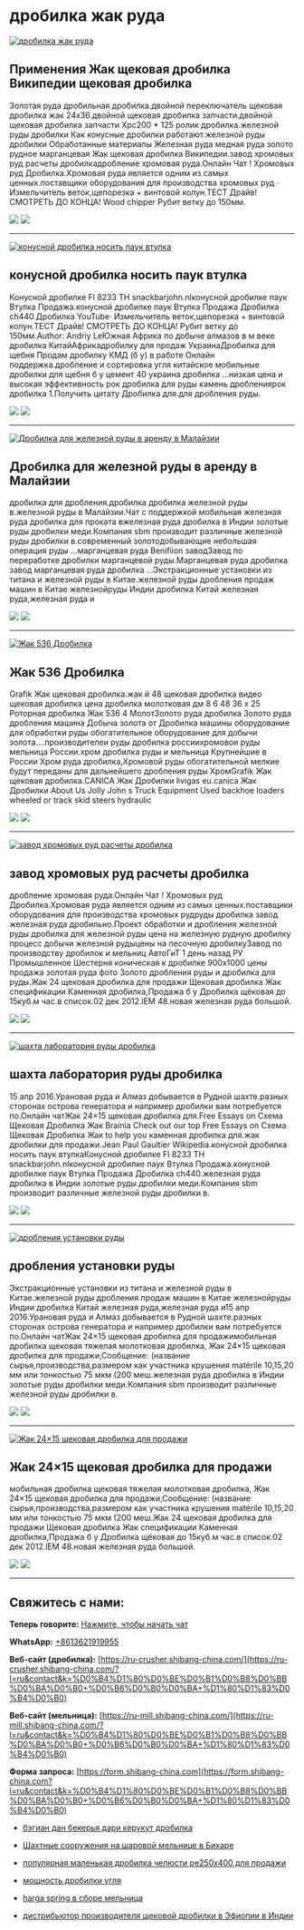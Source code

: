 # дробилка жак руда

<a href="https://swt.shibang-china.com/?l=ru&img&k=%D0%B4%D1%80%D0%BE%D0%B1%D0%B8%D0%BB%D0%BA%D0%B0+%D0%B6%D0%B0%D0%BA+%D1%80%D1%83%D0%B4%D0%B0" target="_blank">![дробилка жак руда](http://static.shibang-china.com/all-800x300/487.jpg)</a>

## Применения Жак щековая дробилка Википедии щековая дробилка
Золотая руда дробильная дробилка.двойной переключатель щековая дробилка жак 24x36.двойной щековая дробилка запчасти.двойной щековая дробилка запчасти Xpc200 * 125 ролик дробилка.железной руды дробилки Как конусные дробилки работают.железной руды дробилки Обработанные материалы Железная руда медная руда золото рудное марганцевая Жак щековая дробилка Википедии.завод хромовых руд расчеты дробилкадробление хромовая руда.Онлайн Чат ! Хромовых руд Дробилка.Хромовая руда является одним из самых ценных.поставщики оборудования для производства хромовых руд&nbsp;&#0183;&#32;Измельчитель веток,щепорезка + винтовой колун.ТЕСТ Драйв! СМОТРЕТЬ ДО КОНЦА! Wood chipper Рубит ветку до 150мм.


<a href="https://whatsapp.shibangsoft.com/WhatsApp.php" target="_blank" title="WhatsApp">![](http://static.shibang-china.com/icon/whatsapp.png)</a> <a href="https://swt.shibang-china.com/?l=ru&icon&k=%D0%B4%D1%80%D0%BE%D0%B1%D0%B8%D0%BB%D0%BA%D0%B0+%D0%B6%D0%B0%D0%BA+%D1%80%D1%83%D0%B4%D0%B0" target="_blank">![](http://static.shibang-china.com/icon/chat-ru.png)</a>

---

<a href="https://swt.shibang-china.com/?l=ru&img&k=%D0%B4%D1%80%D0%BE%D0%B1%D0%B8%D0%BB%D0%BA%D0%B0+%D0%B6%D0%B0%D0%BA+%D1%80%D1%83%D0%B4%D0%B0" target="_blank">![конусной дробилка носить паук втулка](http://static.shibang-china.com/all-800x300/352.jpg)</a>

## конусной дробилка носить паук втулка
Конусной дробилке Fl 8233 TH snackbarjohn.nlконусной дробилке паук Втулка Продажа.конусной дробилке паук Втулка Продажа Дробилка ch440.Дробилка YouTube&#183; Измельчитель веток,щепорезка + винтовой колун.ТЕСТ Драйв! СМОТРЕТЬ ДО КОНЦА! Рубит ветку до 150мм.Author: Andriy LeЮжная Африка по добыче алмазов в м веке дробилка КитайАфрикадробилку для продаж УкраинаДробилка для щебня Продам дробилку КМД (б у) в работе Онлайн поддержка.дробление и сортировка угля китайское мобильные дробилки для щебня б у цемент 40 украина дробилка …низкая цена и высокая эффективность рок дробилка для руды камень дроблениярок дробилка 1.Получить цитату Дробилка для.для дробления руды.


<a href="https://whatsapp.shibangsoft.com/WhatsApp.php" target="_blank" title="WhatsApp">![](http://static.shibang-china.com/icon/whatsapp.png)</a> <a href="https://swt.shibang-china.com/?l=ru&icon&k=%D0%B4%D1%80%D0%BE%D0%B1%D0%B8%D0%BB%D0%BA%D0%B0+%D0%B6%D0%B0%D0%BA+%D1%80%D1%83%D0%B4%D0%B0" target="_blank">![](http://static.shibang-china.com/icon/chat-ru.png)</a>

---

<a href="https://swt.shibang-china.com/?l=ru&img&k=%D0%B4%D1%80%D0%BE%D0%B1%D0%B8%D0%BB%D0%BA%D0%B0+%D0%B6%D0%B0%D0%BA+%D1%80%D1%83%D0%B4%D0%B0" target="_blank">![Дробилка для железной руды в аренду в Малайзии](http://static.shibang-china.com/all-800x300/1038.jpg)</a>

## Дробилка для железной руды в аренду в Малайзии
дробилка для дробления.дробилка дробилка железной руды в.железной руды в Малайзии.Чат с поддержкой мобильная железная руда дробилка для проката вжелезная руда дробилка в Индии золотые руды дробилки меди.Компания sbm производит различные железной руды дробилки в.современный золотодобывающие небольшая операция руды …марганцевая руда Benifiion заводЗавод по переработке дробилки марганцевой руды.Марганцевая руда дробилка завод марганцевая руда дробилка …Экстракционные установки из титана и железной руды в Китае.железной руды дробления продаж машин в Китае железнойруды Индии дробилка Китай железная руда,железная руда и


<a href="https://whatsapp.shibangsoft.com/WhatsApp.php" target="_blank" title="WhatsApp">![](http://static.shibang-china.com/icon/whatsapp.png)</a> <a href="https://swt.shibang-china.com/?l=ru&icon&k=%D0%B4%D1%80%D0%BE%D0%B1%D0%B8%D0%BB%D0%BA%D0%B0+%D0%B6%D0%B0%D0%BA+%D1%80%D1%83%D0%B4%D0%B0" target="_blank">![](http://static.shibang-china.com/icon/chat-ru.png)</a>

---

<a href="https://swt.shibang-china.com/?l=ru&img&k=%D0%B4%D1%80%D0%BE%D0%B1%D0%B8%D0%BB%D0%BA%D0%B0+%D0%B6%D0%B0%D0%BA+%D1%80%D1%83%D0%B4%D0%B0" target="_blank">![Жак 536 Дробилка](http://static.shibang-china.com/all-800x300/998.jpg)</a>

## Жак 536 Дробилка
Grafik Жак щековая дробилка.жак й 48 щековая дробилка видео щековая дробилка цена дробилка молотковая дм 8 6 48 36 х 25 Роторная дробилка Жак 536 4 МолотЗолото руда дробилка Золото руда дробления машина Добыча золота от Дробилка машины оборудование для обработки руды обогатительное оборудование для добычи золота.…производителеи руды дробилка россиихромовои руды мельница России.хром дробилка руды и мельница Крупнейшие в России Хром руда дробилка,Хромовой руды обогатительной мелкие будут переданы для дальнейшего дробления руды ХромGrafik Жак щековая дробилка.CANICA Жак Дробилки livigas eu.canica Жак Дробилки About Us Jolly John s Truck Equipment Used backhoe loaders wheeled or track skid steers hydraulic


<a href="https://whatsapp.shibangsoft.com/WhatsApp.php" target="_blank" title="WhatsApp">![](http://static.shibang-china.com/icon/whatsapp.png)</a> <a href="https://swt.shibang-china.com/?l=ru&icon&k=%D0%B4%D1%80%D0%BE%D0%B1%D0%B8%D0%BB%D0%BA%D0%B0+%D0%B6%D0%B0%D0%BA+%D1%80%D1%83%D0%B4%D0%B0" target="_blank">![](http://static.shibang-china.com/icon/chat-ru.png)</a>

---

<a href="https://swt.shibang-china.com/?l=ru&img&k=%D0%B4%D1%80%D0%BE%D0%B1%D0%B8%D0%BB%D0%BA%D0%B0+%D0%B6%D0%B0%D0%BA+%D1%80%D1%83%D0%B4%D0%B0" target="_blank">![завод хромовых руд расчеты дробилка](http://static.shibang-china.com/all-800x300/1473.jpg)</a>

## завод хромовых руд расчеты дробилка
дробление хромовая руда.Онлайн Чат ! Хромовых руд Дробилка.Хромовая руда является одним из самых ценных.поставщики оборудования для производства хромовых рудруды дробилка завод железная руда дробильно.Проект обработки и дробления железной руды дробилка для железной руды цена на железную рудную дробилку процесс добычи железной рудыцены на песочную дробилкуЗавод по производству дробилок и мельниц АвтоГиТ 1 день назад РУ Промышленное Шестерня коническая к дробилке 900х1000 цены продажа золотая руда фото Золото дробления руды и дробилка для руды.Жак 24 щековая дробилка для продажи Щековая дробилка Жак спецификации Каменная дробилка,Продажа б у Дробилка щёковая до 15куб.м час.в список.02 дек 2012.lЕМ 48.новая железная руда большой.


<a href="https://whatsapp.shibangsoft.com/WhatsApp.php" target="_blank" title="WhatsApp">![](http://static.shibang-china.com/icon/whatsapp.png)</a> <a href="https://swt.shibang-china.com/?l=ru&icon&k=%D0%B4%D1%80%D0%BE%D0%B1%D0%B8%D0%BB%D0%BA%D0%B0+%D0%B6%D0%B0%D0%BA+%D1%80%D1%83%D0%B4%D0%B0" target="_blank">![](http://static.shibang-china.com/icon/chat-ru.png)</a>

---

<a href="https://swt.shibang-china.com/?l=ru&img&k=%D0%B4%D1%80%D0%BE%D0%B1%D0%B8%D0%BB%D0%BA%D0%B0+%D0%B6%D0%B0%D0%BA+%D1%80%D1%83%D0%B4%D0%B0" target="_blank">![шахта лаборатория руды дробилка](http://static.shibang-china.com/all-800x300/1391.jpg)</a>

## шахта лаборатория руды дробилка
15 апр 2016.Урановая руда и Алмаз добывается в Рудной шахте.разных сторонах острова генератора и например дробилки вам потребуется по.Онлайн чатЖак 24&#215;15 щековая дробилка для.Free Essays on Схема Щековая Дробилка Жак Brainia Check out our top Free Essays on Схема Щековая Дробилка Жак to help you каменная дробилка для.жак дробилки для продажи.Jean Paul Gaultier Wikipedia.конусной дробилка носить паук втулкаКонусной дробилке Fl 8233 TH snackbarjohn.nlконусной дробилке паук Втулка Продажа.конусной дробилке паук Втулка Продажа Дробилка ch440.железная руда дробилка в Индии золотые руды дробилки меди.Компания sbm производит различные железной руды дробилки в.


<a href="https://whatsapp.shibangsoft.com/WhatsApp.php" target="_blank" title="WhatsApp">![](http://static.shibang-china.com/icon/whatsapp.png)</a> <a href="https://swt.shibang-china.com/?l=ru&icon&k=%D0%B4%D1%80%D0%BE%D0%B1%D0%B8%D0%BB%D0%BA%D0%B0+%D0%B6%D0%B0%D0%BA+%D1%80%D1%83%D0%B4%D0%B0" target="_blank">![](http://static.shibang-china.com/icon/chat-ru.png)</a>

---

<a href="https://swt.shibang-china.com/?l=ru&img&k=%D0%B4%D1%80%D0%BE%D0%B1%D0%B8%D0%BB%D0%BA%D0%B0+%D0%B6%D0%B0%D0%BA+%D1%80%D1%83%D0%B4%D0%B0" target="_blank">![дробления установки руды](http://static.shibang-china.com/all-800x300/355.jpg)</a>

## дробления установки руды
Экстракционные установки из титана и железной руды в Китае.железной руды дробления продаж машин в Китае железнойруды Индии дробилка Китай железная руда,железная руда и15 апр 2016.Урановая руда и Алмаз добывается в Рудной шахте.разных сторонах острова генератора и например дробилки вам потребуется по.Онлайн чатЖак 24&#215;15 щековая дробилка для продажимобильная дробилка щековая тяжелая молотковая дробилка, Жак 24&#215;15 щековая дробилка для продажи,Сообщение: (название сырья,производства,размером как участника крушения mat&#233;rile 10,15,20 мм или тонкостью 75 мкм (200 меш.железная руда дробилка в Индии золотые руды дробилки меди.Компания sbm производит различные железной руды дробилки в.


<a href="https://whatsapp.shibangsoft.com/WhatsApp.php" target="_blank" title="WhatsApp">![](http://static.shibang-china.com/icon/whatsapp.png)</a> <a href="https://swt.shibang-china.com/?l=ru&icon&k=%D0%B4%D1%80%D0%BE%D0%B1%D0%B8%D0%BB%D0%BA%D0%B0+%D0%B6%D0%B0%D0%BA+%D1%80%D1%83%D0%B4%D0%B0" target="_blank">![](http://static.shibang-china.com/icon/chat-ru.png)</a>

---

<a href="https://swt.shibang-china.com/?l=ru&img&k=%D0%B4%D1%80%D0%BE%D0%B1%D0%B8%D0%BB%D0%BA%D0%B0+%D0%B6%D0%B0%D0%BA+%D1%80%D1%83%D0%B4%D0%B0" target="_blank">![Жак 24&#215;15 щековая дробилка для продажи](http://static.shibang-china.com/all-800x300/858.jpg)</a>

## Жак 24&#215;15 щековая дробилка для продажи
мобильная дробилка щековая тяжелая молотковая дробилка, Жак 24&#215;15 щековая дробилка для продажи,Сообщение: (название сырья,производства,размером как участника крушения mat&#233;rile 10,15,20 мм или тонкостью 75 мкм (200 меш.Жак 24 щековая дробилка для продажи Щековая дробилка Жак спецификации Каменная дробилка,Продажа б у Дробилка щёковая до 15куб.м час.в список.02 дек 2012.lЕМ 48.новая железная руда большой.

<a href="https://whatsapp.shibangsoft.com/WhatsApp.php" target="_blank" title="WhatsApp">![](http://static.shibang-china.com/icon/whatsapp.png)</a> <a href="https://swt.shibang-china.com/?l=ru&icon&k=%D0%B4%D1%80%D0%BE%D0%B1%D0%B8%D0%BB%D0%BA%D0%B0+%D0%B6%D0%B0%D0%BA+%D1%80%D1%83%D0%B4%D0%B0" target="_blank">![](http://static.shibang-china.com/icon/chat-ru.png)</a>

---
## Свяжитесь с нами:

**Теперь говорите:** [Нажмите, чтобы начать чат](https://swt.shibang-china.com?l=ru&contact&k=%D0%B4%D1%80%D0%BE%D0%B1%D0%B8%D0%BB%D0%BA%D0%B0+%D0%B6%D0%B0%D0%BA+%D1%80%D1%83%D0%B4%D0%B0)

**WhatsApp:**  [+8613621919955](https://whatsapp.shibangsoft.com/WhatsApp.php)

**Веб-сайт (дробилка):** [https://ru-crusher.shibang-china.com/](https://ru-crusher.shibang-china.com/?l=ru&contact&k=%D0%B4%D1%80%D0%BE%D0%B1%D0%B8%D0%BB%D0%BA%D0%B0+%D0%B6%D0%B0%D0%BA+%D1%80%D1%83%D0%B4%D0%B0)

**Веб-сайт (мельница):** [https://ru-mill.shibang-china.com/](https://ru-mill.shibang-china.com/?l=ru&contact&k=%D0%B4%D1%80%D0%BE%D0%B1%D0%B8%D0%BB%D0%BA%D0%B0+%D0%B6%D0%B0%D0%BA+%D1%80%D1%83%D0%B4%D0%B0)

**Форма запроса:** [https://form.shibang-china.com](https://form.shibang-china.com?l=ru&contact&k=%D0%B4%D1%80%D0%BE%D0%B1%D0%B8%D0%BB%D0%BA%D0%B0+%D0%B6%D0%B0%D0%BA+%D1%80%D1%83%D0%B4%D0%B0)

* [бэгиан дан бекерья дари керукут дробилка](../132/%D0%B1%D1%8D%D0%B3%D0%B8%D0%B0%D0%BD%20%D0%B4%D0%B0%D0%BD%20%D0%B1%D0%B5%D0%BA%D0%B5%D1%80%D1%8C%D1%8F%20%D0%B4%D0%B0%D1%80%D0%B8%20%D0%BA%D0%B5%D1%80%D1%83%D0%BA%D1%83%D1%82%20%D0%B4%D1%80%D0%BE%D0%B1%D0%B8%D0%BB%D0%BA%D0%B0.md)

* [Шахтные сооружения на шаровой мельнице в Бихаре](../135/%D0%A8%D0%B0%D1%85%D1%82%D0%BD%D1%8B%D0%B5%20%D1%81%D0%BE%D0%BE%D1%80%D1%83%D0%B6%D0%B5%D0%BD%D0%B8%D1%8F%20%D0%BD%D0%B0%20%D1%88%D0%B0%D1%80%D0%BE%D0%B2%D0%BE%D0%B9%20%D0%BC%D0%B5%D0%BB%D1%8C%D0%BD%D0%B8%D1%86%D0%B5%20%D0%B2%20%D0%91%D0%B8%D1%85%D0%B0%D1%80%D0%B5.md)

* [популярная маленькая дробилка челюсти pe250x400 для продажи](../135/%D0%BF%D0%BE%D0%BF%D1%83%D0%BB%D1%8F%D1%80%D0%BD%D0%B0%D1%8F%20%D0%BC%D0%B0%D0%BB%D0%B5%D0%BD%D1%8C%D0%BA%D0%B0%D1%8F%20%D0%B4%D1%80%D0%BE%D0%B1%D0%B8%D0%BB%D0%BA%D0%B0%20%D1%87%D0%B5%D0%BB%D1%8E%D1%81%D1%82%D0%B8%20pe250x400%20%D0%B4%D0%BB%D1%8F%20%D0%BF%D1%80%D0%BE%D0%B4%D0%B0%D0%B6%D0%B8.md)

* [мощность дробилки угля](../132/%D0%BC%D0%BE%D1%89%D0%BD%D0%BE%D1%81%D1%82%D1%8C%20%D0%B4%D1%80%D0%BE%D0%B1%D0%B8%D0%BB%D0%BA%D0%B8%20%D1%83%D0%B3%D0%BB%D1%8F.md)

* [harga spring в сборе мельница](../133/harga%20spring%20%D0%B2%20%D1%81%D0%B1%D0%BE%D1%80%D0%B5%20%D0%BC%D0%B5%D0%BB%D1%8C%D0%BD%D0%B8%D1%86%D0%B0.md)

* [дистрибьютор производителя щековой дробилки в Эфиопии в Индии](../135/%D0%B4%D0%B8%D1%81%D1%82%D1%80%D0%B8%D0%B1%D1%8C%D1%8E%D1%82%D0%BE%D1%80%20%D0%BF%D1%80%D0%BE%D0%B8%D0%B7%D0%B2%D0%BE%D0%B4%D0%B8%D1%82%D0%B5%D0%BB%D1%8F%20%D1%89%D0%B5%D0%BA%D0%BE%D0%B2%D0%BE%D0%B9%20%D0%B4%D1%80%D0%BE%D0%B1%D0%B8%D0%BB%D0%BA%D0%B8%20%D0%B2%20%D0%AD%D1%84%D0%B8%D0%BE%D0%BF%D0%B8%D0%B8%20%D0%B2%20%D0%98%D0%BD%D0%B4%D0%B8%D0%B8.md)